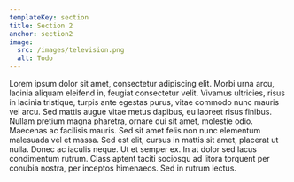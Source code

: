 ```yaml
---
templateKey: section
title: Section 2
anchor: section2
image:
  src: /images/television.png
  alt: Todo
---
```

<p>
Lorem ipsum dolor sit amet, consectetur adipiscing elit. Morbi urna arcu, lacinia aliquam eleifend in, feugiat consectetur velit. Vivamus ultricies, risus in lacinia tristique, turpis ante egestas purus, vitae commodo nunc mauris vel arcu. Sed mattis augue vitae metus dapibus, eu laoreet risus finibus. Nullam pretium magna pharetra, ornare dui sit amet, molestie odio. Maecenas ac facilisis mauris. Sed sit amet felis non nunc elementum malesuada vel et massa. Sed est elit, cursus in mattis sit amet, placerat ut nulla. Donec ac iaculis neque. Ut et semper ex. In at dolor sed lacus condimentum rutrum. Class aptent taciti sociosqu ad litora torquent per conubia nostra, per inceptos himenaeos. Sed in rutrum lectus.
</p>